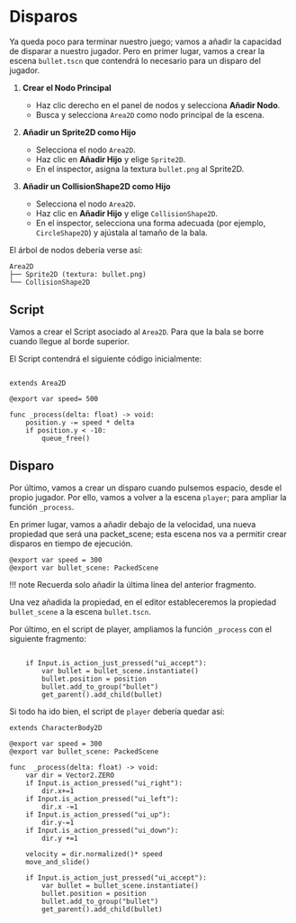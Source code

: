 # Disparos

Ya queda poco para terminar nuestro juego; vamos a añadir la capacidad de disparar a nuestro jugador. Pero en primer lugar, vamos a crear la escena ```bullet.tscn``` que contendrá lo necesario para un disparo del jugador.

1. **Crear el Nodo Principal**

    - Haz clic derecho en el panel de nodos y selecciona **Añadir Nodo**.
    - Busca y selecciona `Area2D` como nodo principal de la escena.

2. **Añadir un Sprite2D como Hijo**

    - Selecciona el nodo `Area2D`.
    - Haz clic en **Añadir Hijo** y elige `Sprite2D`.
    - En el inspector, asigna la textura `bullet.png` al Sprite2D.

3. **Añadir un CollisionShape2D como Hijo**

    - Selecciona el nodo `Area2D`.
    - Haz clic en **Añadir Hijo** y elige `CollisionShape2D`.
    - En el inspector, selecciona una forma adecuada (por ejemplo, `CircleShape2D`) y ajústala al tamaño de la bala.

El árbol de nodos debería verse así:

```
Area2D
├── Sprite2D (textura: bullet.png)
└── CollisionShape2D
```

## Script

Vamos a crear el Script asociado al ```Area2D```. Para que la bala se borre cuando llegue al borde superior.

El Script contendrá el siguiente código inicialmente:

```gdscript

extends Area2D

@export var speed= 500

func _process(delta: float) -> void:
	position.y -= speed * delta
	if position.y < -10:
		queue_free()
```


## Disparo

Por último, vamos a crear un disparo cuando pulsemos espacio, desde el propio jugador. Por ello, vamos a volver a la escena ```player```; para ampliar la función ```_process```.

En primer lugar, vamos a añadir debajo de la velocidad, una nueva propiedad que será una packet_scene; esta escena nos va a permitir crear disparos en tiempo de ejecución.

```gdscript
@export var speed = 300
@export var bullet_scene: PackedScene
```

!!! note
    Recuerda solo añadir la última línea del anterior fragmento.

Una vez añadida la propiedad, en el editor estableceremos la propiedad ```bullet_scene``` a la escena ```bullet.tscn```.

Por último, en el script de player, ampliamos la función ```_process``` con el siguiente fragmento:

```gdscript

	if Input.is_action_just_pressed("ui_accept"):
		var bullet = bullet_scene.instantiate()
		bullet.position = position
		bullet.add_to_group("bullet")
		get_parent().add_child(bullet)
```

Si todo ha ido bien, el script de ```player``` debería quedar así:

```gdscript
extends CharacterBody2D

@export var speed = 300
@export var bullet_scene: PackedScene

func  _process(delta: float) -> void:
	var dir = Vector2.ZERO
	if Input.is_action_pressed("ui_right"):
		dir.x+=1
	if Input.is_action_pressed("ui_left"):
		dir.x -=1
	if Input.is_action_pressed("ui_up"):
		dir.y-=1
	if Input.is_action_pressed("ui_down"):
		dir.y +=1
		
	velocity = dir.normalized()* speed
	move_and_slide()
	
	if Input.is_action_just_pressed("ui_accept"):
		var bullet = bullet_scene.instantiate()
		bullet.position = position
		bullet.add_to_group("bullet")
		get_parent().add_child(bullet)
```